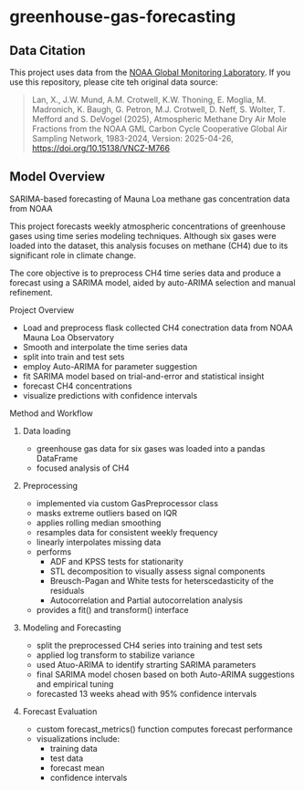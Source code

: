 # greenhouse-gas-forecasting

## Data Citation
This project uses data from the [NOAA Global Monitoring Laboratory](https://gml.noaa.gov/). If you use this repository, please cite teh original data source:

> Lan, X., J.W. Mund, A.M. Crotwell, K.W. Thoning, E. Moglia, M. Madronich, K. Baugh, G. Petron, M.J. Crotwell, D. Neff, S. Wolter, T. Mefford and S. DeVogel (2025), Atmospheric Methane Dry Air Mole Fractions from the NOAA GML Carbon Cycle Cooperative Global Air Sampling Network, 1983-2024,  Version: 2025-04-26, https://doi.org/10.15138/VNCZ-M766

## Model Overview
SARIMA-based forecasting of Mauna Loa methane gas concentration data from NOAA

This project forecasts weekly atmospheric concentrations of greenhouse gases using time series modeling techniques. Although six gases were loaded into the dataset, this analysis focuses on methane (CH4) due to its significant role in climate change.

The core objective is to preprocess CH4 time series data and produce a forecast using a SARIMA model, aided by auto-ARIMA selection and manual refinement.

Project Overview
- Load and preprocess flask collected CH4 conectration data from NOAA Mauna Loa Observatory
- Smooth and interpolate the time series data
- split into train and test sets
- employ Auto-ARIMA for parameter suggestion
- fit SARIMA model based on trial-and-error and statistical insight
- forecast CH4 concentrations
- visualize predictions with confidence intervals

Method and Workflow
1. Data loading
   - greenhouse gas data for six gases was loaded into a pandas DataFrame
   - focused analysis of CH4
     
2. Preprocessing
   - implemented via custom GasPreprocessor class
   - masks extreme outliers based on IQR
   - applies rolling median smoothing
   - resamples data for consistent weekly frequency
   - linearly interpolates missing data
   - performs
     - ADF and KPSS tests for stationarity
     - STL decomposition to visually assess signal components
     - Breusch-Pagan and White tests for heterscedasticity of the residuals
     - Autocorrelation and Partial autocorrelation analysis
   - provides a fit() and transform() interface

3.  Modeling and Forecasting
      - split the preprocessed CH4 series into training and test sets
      - applied log transform to stabilize variance
      - used Atuo-ARIMA to identify strarting SARIMA parameters
      - final SARIMA model chosen based on both Auto-ARIMA suggestions and empirical tuning
      - forecasted 13 weeks ahead with 95% confidence intervals

4. Forecast Evaluation
   - custom forecast_metrics() function computes forecast performance
   - visualizations include:
     - training data
     - test data
     - forecast mean
     - confidence intervals
   

